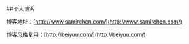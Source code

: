##个人博客


博客地址：[http://www.samirchen.com/](http://www.samirchen.com/)

博客风格复用：[http://beiyuu.com/](http://beiyuu.com/)

